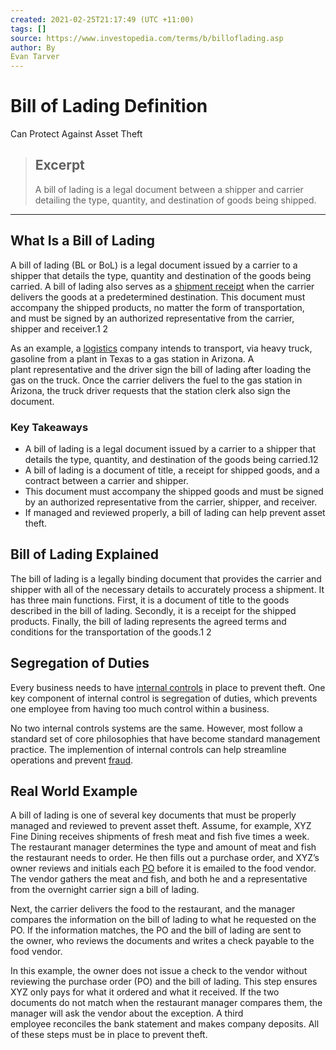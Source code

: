 ```yaml
---
created: 2021-02-25T21:17:49 (UTC +11:00)
tags: []
source: https://www.investopedia.com/terms/b/billoflading.asp
author: By
Evan Tarver
---
```


# Bill of Lading Definition
Can Protect Against Asset Theft

> ## Excerpt
> A bill of lading is a legal document between a shipper and carrier detailing the type, quantity, and destination of goods being shipped.

---
## What Is a Bill of Lading

A bill of lading (BL or BoL) is a legal document issued by a carrier to a shipper that details the type, quantity and destination of the goods being carried. A bill of lading also serves as a [shipment receipt](https://www.investopedia.com/terms/r/receipt.asp) when the carrier delivers the goods at a predetermined destination. This document must accompany the shipped products, no matter the form of transportation, and must be signed by an authorized representative from the carrier, shipper and receiver.1 2

As an example, a [logistics](https://www.investopedia.com/terms/l/logistics.asp) company intends to transport, via heavy truck, gasoline from a plant in Texas to a gas station in Arizona. A plant representative and the driver sign the bill of lading after loading the gas on the truck. Once the carrier delivers the fuel to the gas station in Arizona, the truck driver requests that the station clerk also sign the document.

### Key Takeaways

-   A bill of lading is a legal document issued by a carrier to a shipper that details the type, quantity, and destination of the goods being carried.12
-   A bill of lading is a document of title, a receipt for shipped goods, and a contract between a carrier and shipper. 
-   This document must accompany the shipped goods and must be signed by an authorized representative from the carrier, shipper, and receiver.
-   If managed and reviewed properly, a bill of lading can help prevent asset theft.

## Bill of Lading Explained

The bill of lading is a legally binding document that provides the carrier and shipper with all of the necessary details to accurately process a shipment. It has three main functions. First, it is a document of title to the goods described in the bill of lading. Secondly, it is a receipt for the shipped products. Finally, the bill of lading represents the agreed terms and conditions for the transportation of the goods.1 2

## Segregation of Duties

Every business needs to have [internal controls](https://www.investopedia.com/terms/i/internalcontrols.asp) in place to prevent theft. One key component of internal control is segregation of duties, which prevents one employee from having too much control within a business.

No two internal controls systems are the same. However, most follow a standard set of core philosophies that have become standard management practice. The implemention of internal controls can help streamline operations and prevent [fraud](https://www.investopedia.com/terms/f/fraud.asp).

## Real World Example

A bill of lading is one of several key documents that must be properly managed and reviewed to prevent asset theft. Assume, for example, XYZ Fine Dining receives shipments of fresh meat and fish five times a week. The restaurant manager determines the type and amount of meat and fish the restaurant needs to order. He then fills out a purchase order, and XYZ’s owner reviews and initials each [PO](https://www.investopedia.com/terms/p/purchase-order-lead-time.asp) before it is emailed to the food vendor. The vendor gathers the meat and fish, and both he and a representative from the overnight carrier sign a bill of lading.

Next, the carrier delivers the food to the restaurant, and the manager compares the information on the bill of lading to what he requested on the PO. If the information matches, the PO and the bill of lading are sent to the owner, who reviews the documents and writes a check payable to the food vendor.

In this example, the owner does not issue a check to the vendor without reviewing the purchase order (PO) and the bill of lading. This step ensures XYZ only pays for what it ordered and what it received. If the two documents do not match when the restaurant manager compares them, the manager will ask the vendor about the exception. A third employee reconciles the bank statement and makes company deposits. All of these steps must be in place to prevent theft.
